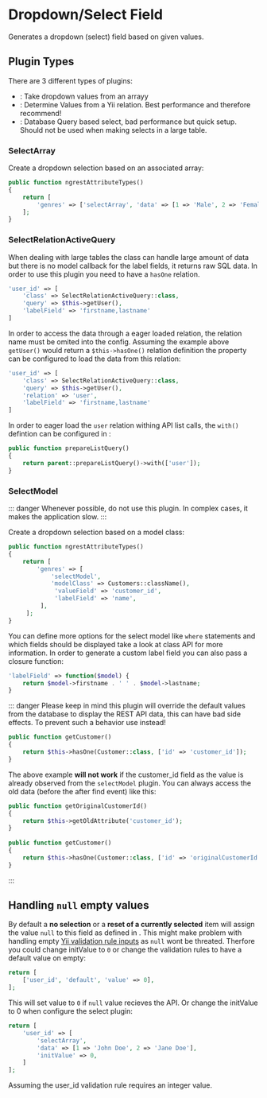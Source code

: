 # Dropdown/Select Field

Generates a dropdown (select) field based on given values.

## Plugin Types

There are 3 different types of plugins:

+ <class name="luya\admin\ngrest\plugins\SelectArray" />: Take dropdown values from an arrayy
+ <class name="luya\admin\ngrest\plugins\SelectRelationActiveQuery" />: Determine Values from a Yii relation. Best performance and therefore recommend!
+ <class name="luya\admin\ngrest\plugins\SelectModel" />: Database Query based select, bad performance but quick setup. Should not be used when making selects in a large table.

### SelectArray

Create a dropdown selection based on an associated array:

```php
public function ngrestAttributeTypes()
{
    return [
        'genres' => ['selectArray', 'data' => [1 => 'Male', 2 => 'Female']],
    ];
}
```

### SelectRelationActiveQuery

When dealing with large tables the <class name="luya\admin\ngrest\plugins\SelectRelationActiveQuery" /> class can handle large amount of data but there is no model callback for the label fields, it returns raw SQL data. In order to use this plugin you need to have a `hasOne` relation.

```php
'user_id' => [
    'class' => SelectRelationActiveQuery::class, 
    'query' => $this->getUser(), 
    'labelField' => 'firstname,lastname'
]
```

In order to access the data through a eager loaded relation, the relation name must be omited into the config. Assuming the example above `getUser()` would return a `$this->hasOne()` relation definition the <class name="luya\admin\ngrest\plugins\SelectRelationActiveQuery" prop="relation" /> property can be configured to load the data from this relation:

```php
'user_id' => [
    'class' => SelectRelationActiveQuery::class, 
    'query' => $this->getUser(),
    'relation' => 'user',
    'labelField' => 'firstname,lastname'
]
```

In order to eager load the `user` relation withing API list calls, the `with()` defintion can be configured in <class name="luya\admin\ngrest\base\Api" method="prepareListQuery" />:

```php
public function prepareListQuery()
{
    return parent::prepareListQuery()->with(['user']);
}
```

### SelectModel

::: danger
Whenever possible, do not use this plugin. In complex cases, it makes the application slow.
:::

Create a dropdown selection based on a <class name="yii\db\ActiveRecord" /> model class:

```php
public function ngrestAttributeTypes()
{
    return [
        'genres' => [
            'selectModel', 
            'modelClass' => Customers::className(), 
             'valueField' => 'customer_id', 
             'labelField' => 'name',
         ],
     ];
}
```

You can define more options for the select model like `where` statements and which fields should be displayed take a look at class API <class name="luya\admin\ngrest\plugins\SelectModel" /> for more information. In order to generate a custom label field you can also pass a closure function:

```php
'labelField' => function($model) {
    return $model->firstname . ' ' . $model->lastname;
}
```

::: danger
Please keep in mind this plugin will override the default values from the database to display the REST API data, this can have bad side effects. To prevent such a behavior use <class name="luya\admin\ngrest\plugins\SelectRelationActiveQuery" /> instead!
 
```php
public function getCustomer()
{
    return $this->hasOne(Customer::class, ['id' => 'customer_id']);
}
```

The above example **will not work** if the customer_id field as the value is already observed from the `selectModel` plugin. You can always access the old data (before the after find event) like this:
 
```php
public function getOriginalCustomerId()
{
    return $this->getOldAttribute('customer_id');
}
     
public function getCustomer()
{
    return $this->hasOne(Customer::class, ['id' => 'originalCustomerId']);
}
```
:::

## Handling `null` empty values

By default a **no selection** or a **reset of a currently selected** item will assign the value `null` to this field as defined in <class name="luya\admin\ngrest\plugins\Select" prop="initValue" />. This might make problem with handling empty [Yii validation rule inputs](https://www.yiiframework.com/doc/guide/2.0/en/input-validation#handling-empty-inputs) as `null` wont be threated. Therfore you could change initValue to `0` or change the validation rules to have a default value on empty:

```php
return [
    ['user_id', 'default', 'value' => 0],
];
```

This will set value to `0` if `null` value recieves the API. Or change the initValue to 0 when configure the select plugin:

```php
return [
    'user_id' => [
        'selectArray',
        'data' => [1 => 'John Doe', 2 => 'Jane Doe'],
        'initValue' => 0,
    ]
];
```

Assuming the user_id validation rule requires an integer value.

